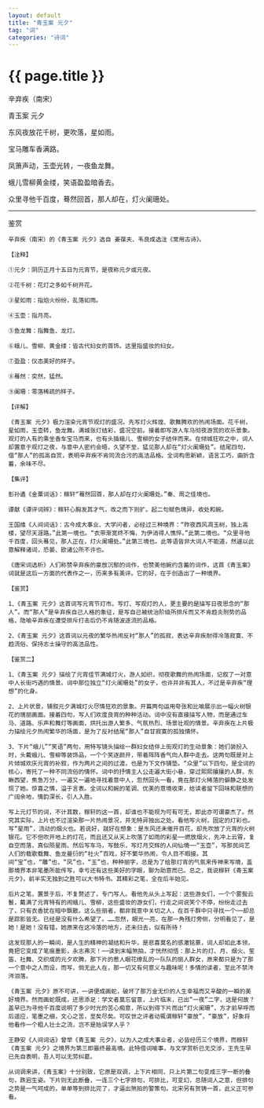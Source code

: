 ```yaml
---
layout: default
title: "青玉案 元夕"
tag: "词"
categories: "诗词"
---
```


# {{ page.title }}

辛弃疾（南宋）

青玉案 元夕

东风夜放花千树，更吹落，星如雨。

宝马雕车香满路。

凤箫声动，玉壶光转，一夜鱼龙舞。

蛾儿雪柳黄金缕，笑语盈盈暗香去。

众里寻他千百度，蓦然回首，那人却在，灯火阑珊处。

*******************

鉴赏

	辛弃疾（南宋）的《青玉案 元夕》选自 姜葆夫、韦良成选注《常用古诗》。
	
	【注释】
	
	①元夕：阴历正月十五日为元宵节，是夜称元夕或元夜。
	
	②花千树：花灯之多如千树开花。
	
	③星如雨：指焰火纷纷，乱落如雨。
	
	④玉壶：指月亮。
	
	⑤鱼龙舞：指舞鱼、龙灯。
	
	⑥蛾儿、雪柳、黄金缕：皆古代妇女的首饰。这里指盛妆的妇女。
	
	⑦盈盈：仪态美好的样子。
	
	⑧蓦然：突然，猛然。
	
	⑨阑珊：零落稀疏的样子。
	
	【评解】
	
	《青玉案 元夕》极力渲染元宵节观灯的盛况。先写灯火辉煌、歌舞腾欢的热闹场面。花千树，星如雨，玉壶转，鱼龙舞。满城张灯结彩，盛况空前。接着即写游人车马彻夜游赏的欢乐景象。观灯的人有的乘坐香车宝马而来，也有头插蛾儿、雪柳的女子结伴而来。在倾城狂欢之中，词人却置意于观灯之夜，与意中人密约会晤，久望不至，猛见那人却在“灯火阑珊处”。结尾四句，借“那人”的孤高自赏，表明辛弃疾不肯同流合污的高洁品格。全词构思新颖，语言工巧，曲折含蓄，余味不尽。
	
	【集评】
	
	彭孙遹《金粟词话》：稼轩“蓦然回首，那人却在灯火阑珊处。”秦、周之佳境也。
	
	谭献《谭评词辨》：稼轩心胸发其才气，改之而下则扩。起二句赋色瑰异，收处和婉。
	
	王国维《人间词话》：古今成大事业、大学问者，必经过三种境界：“昨夜西风凋玉树，独上高楼，望尽天涯路。”此第一境也。“衣带渐宽终不悔，为伊消得人憔悴。”此第二境也。“众里寻他千百度，回头蓦见，那人正在，灯火阑珊处。”此第三境也。此等语皆非大词人不能道，然遽以此意解释诸词，恐晏、欧诸公所不许也。
	
	《唐宋词选析》人们称赞辛弃疾的豪放沉郁的词作，也赞美他婉约含蓄的词作，这首《青玉案》词就是这后一方面的代表作之一，历来多有美评。它的好，在于创造出了一种境界。
	
	【鉴赏】
	
	1、《青玉案 元夕》这首词写元宵节灯市。写灯、写观灯的人，更主要的是描写日夜思念的“那人”。而“那人”是辛弃疾自己人格的象征，是写自己被统治阶级所排斥而又不肯趋炎附势的品格，隐喻辛弃疾在遭受排斥打击后仍不肯随波逐流的品格。
	
	2、《青玉案 元夕》这首词以元夜的繁华热闹反衬“那人”的孤寂，表达辛弃疾耐得冷落寂寞、不趋流俗、保持志士操守的高洁品性。
	
	【鉴赏二】
	
	1、《青玉案 元夕》描绘了元宵佳节满城灯火，游人如织，彻夜歌舞的热闹场面，记叙了一对意中人长街巧遇的情景。词中那位独立“灯火阑珊处”的女子，也许并非有其人，不过是辛弃疾“理想”的化身。
	
	2、上片状景，铺叙元夕满城灯火尽情狂欢的景象。开篇两句运用夸张和比喻展示出一幅火树银花的瑰丽画面。接着四句，写人们欢度良宵的种种活动。词中没有直接描写人物，而是通过车马、道路、乐声和舞灯等画面，烘托出游人繁多、气氛热烈、场景壮观的情景。辛弃疾在上片极力描绘元夕热闹繁华的场面，是为了反衬结尾“那人”自甘寂寞的孤独情怀。
	
	3、下片“蛾儿”“笑语”两句，用特写镜头描绘一群妇女结伴上街观灯的生动景象：她们装扮入时，头戴蛾儿、雪柳等装饰品，一个个笑逐颜开，带着阵阵香气向人群中走去。这两句既是对上片倾城欢庆元宵的补叙，作为两片之间的过渡，也是为下文作铺垫。“众里”以下四句，是全词的核心，寄托了一种不同流俗的情怀。词中的抒情主人公走遍大街小巷，穿过熙熙攘攘的人群，东瞅西望，焦急万分，一遍又一遍地寻找着意中人，忽然回头一看，竟在那灯火稀落的僻静之处发现了她。惊喜之情，溢于言表。全词以和婉的笔调、优美的意境收束，给读者留下回味和联想的广阔余地，情韵深长，引人入胜。
	
	写上元灯节的词，不计其数，稼轩的这一首，却谁也不能视为可有可无，即此亦可谓豪杰了。然究其实际，上片也不过渲染那一片热闹景况，并无特异独出之处。看他写火树，固定的灯彩也。写“星雨”，流动的烟火也。若说好，就好在想象：是东风还未催开百花，却先吹放了元宵的火树银花。它不但吹开地上的灯花，而且还又从天上吹落了如雨的彩星──燃放烟火，先冲上云霄，复自空而落，真似陨星雨。然后写车马，写鼓乐，写灯月交辉的人间仙境──“玉壶”，写那民间艺人们的载歌载舞、鱼龙曼衍的“社火”百戏，好不繁华热闹，令人目不暇接。其间“宝”也，“雕”也，“凤”也，“玉”也，种种丽字，总是为了给那灯宵的气氛来传神来写境，盖那境界本非笔墨所能传写，幸亏还有这些美好的字眼，聊为助意而已。总之，我说稼轩《青玉案 元夕》，前半实无独到之胜可以大书特书。其精彩之笔，全在后半始见。
	
	后片之笔，置景于后，不复赘述了，专门写人。看他先从头上写起：这些游女们，一个个雾鬓云鬟，戴满了元宵特有的闹蛾儿、雪柳，这些盛妆的游女们，行走之间说笑个不停，纷纷走过去了，只有衣香犹在暗中飘散。这么些丽者，都非我意中关切之人，在百千群中只寻找一个──却总是踪影皆无。已经是没有什么希望了。……忽然，眼光一亮，在那一角残灯旁侧，分明看见了，是她！是她！没有错，她原来在这冷落的地方，还未归去，似有所待！
	
	这发现那人的一瞬间，是人生的精神的凝结和升华，是悲喜莫名的感激铭篆，词人却如此本领，竟把它变成了笔痕墨影，永志弗灭！──读到末幅煞拍，才恍然彻悟：那上片的灯、月、烟火、笙笛、社舞、交织成的元夕欢腾，那下片的惹人眼花缭乱的一队队的丽人群女，原来都只是为了那一个意中之人而设，而写，倘无此人在，那一切又有何意义与趣味呢！多情的读者，至此不禁涔涔泪落。
	
	《青玉案 元夕》原不可讲，一讲便成画蛇，破坏了那万金无价的人生幸福而又辛酸的一瞬的美好境界。然而画蛇既成，还思添足：学文者莫忘留意，上片临末，已出“一夜”二字，这是何故？盖早已为寻他千百度说明了多少时光的苦心痴意，所以到得下片而出“灯火阑珊”，方才前早呼而后遥应，笔墨之细，文心之苦，至矣尽矣。可叹世之评者动辄谓稼轩“豪放”，“豪放”，好象将他看作一个粗人壮士之流，岂不是贻误学人乎？
	
	王静安《人间词话》曾举《青玉案 元夕》，以为人之成大事业者，必皆经历三个境界，而稼轩《青玉案 元夕》之境界为第三即最终最高境。此特借词喻事，与文学赏析已无交涉，王先生早已先自表明，吾人可以无劳纠葛。
	
	从词调来讲，《青玉案》十分别致，它原是双调，上下片相同，只上片第二句变成三字一断的叠句，跌宕生姿。下片则无此断叠，一连三个七字排句，可排比，可变幻，总随词人之意，但排句之势是一气呵成的，单单等到排比完了，才逼出煞拍的警策句。北宋另有贺铸一首，此义正可参看。
	
	